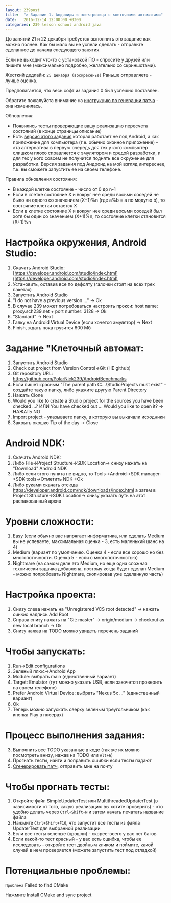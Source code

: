 ```yaml
---
layout: 239post
title:  "> Задание 1. Андроиды и электроовцы с клеточными автоматами"
date:   2016-12-14 12:00:00 +0300
categories: 239 lesson school android java
---
```


До занятий 21 и 22 декабря требуется выполнить это задание как можно полнее. Как бы мало вы не успели сделать - отправьте сделанное до начала следующего занятия. 

Если не выходит что-то с установкой ПО - спросите у друзей или пишите мне (максимально подробно, желательно со скриншотами).

Жесткий дедлайн: `25 декабря (воскресенье)` Раньше отправляете - лучше оценка.

Предполагается, что весь софт из задания 0 был успешно поставлен.

Обратите пожалуйста внимание на [инструкцию по генерации патча](/lessons/239/lesson/school/1703/05/16/Patch.html) - она изменилась.

Обновления:

 - Появились тесты проверяющие вашу реализацию пересчета состояний (в конце страницы описание)
 - Есть [версия этого задания](/lessons/239/lesson/school/java/swing/2016/12/17/desktop-life.html) которая работает не под Android, а как приложение для компьютера (т.е. обычно оконное приложение) - эта алтернатива в первую очередь для тех у кого компьютер слишком плохо справляется с эмулятором и средой разработки, и для тех у кого совсем не получится поднять все окружение для разработки. Версия задания под Андроид на мой взгляд интереснее, т.к. вы сможете запустить ее на своем телефоне.

Правила обновления состояния:

 - В каждой клетке состояние - число от 0 до n-1
 - Если в клетке состояние X и вокруг нее среди восьми соседей не было ни одного со значением (X+1)%n (где a%b = a по модулю b), то состояние клетки остается X
 - Если в клетке состояние X и вокруг нее среди восьми соседей был хотя бы один со значением (X+1)%n, то состояние клетки становится (X+1)%n

Настройка окружения, Android Studio:
====================================
1. Скачать Android Studio: [https://developer.android.com/studio/index.html](https://developer.android.com/studio/index.html)
2. Установить, оставив все по дефолту (галочки стоят на всех трех пакетах)
3. Запустить Android Studio
4. "I do not have a previous version ..." -> Ok
5. В случае 239 может потребоваться настроить прокси: host name: proxy.sch239.net + port number: 3128 -> Ok
5. "Standard" -> Next
6. Галку на Android Virtual Device (если хочется эмулятор) -> Next
7. Finish, ждать пока грузится 600 Мб

Задание "Клеточный автомат:
===========================
1. Запустить Android Studio
1. Check out project from Version Control->Git (НЕ github)
1. Git repository URL: <a href="https://github.com/PolarNick239/AndroidBenchmarks">https://github.com/PolarNick239/AndroidBenchmarks</a>
1. Если пишет красным "The parent path C:\...\StudioProjects must exist" - создайте такую папку, либо укажите другую Parent Directory
1. Нажать Clone
1. Would you like to create a Studio project for the sources you have been checked ...? ИЛИ You have checked out ... Would you like to open it? -> НАЖАТЬ NO
1. Import project - указываете папку, в которую вы выкачали исходники
1. Закрыть окошко Tip of the day -> Close

Android NDK:
============
1. Скачать Android NDK:
1. Либо File->Project Structure->SDK Location-> снизу нажать на "Download" Android NDK
1. Либо если этого пункта не видно, то Tools->Android->SDK manager->SDK tools->Отметить NDK->Ok
1. Либо руками скачать отсюда <a href="https://developer.android.com/ndk/downloads/index.html">https://developer.android.com/ndk/downloads/index.html</a> а затем в  Project Structure->SDK Location-> снизу указать путь на этот распакованный архив

Уровни сложности:
=================
1. Easy (если обычно вас напрягает информатика, или сделать Medium вы не успеваете, максимальная оценка - 3, есть маленький шанс на 4)
1. Medium (вариант по умолчанию. Оценка 4 - если все хорошо но без многопоточности. Оценка 5 - если с многопоточностью)
1. Nightmare (на самом деле это Medium, но еще одна сложная технически задачка добавлена, поэтому когда будет сделан Medium - можно попробовать Nightmare, скопировав уже сделанную часть)

Настройка проекта:
==================
1. Снизу слева нажать на "Unregistered VCS root detected" -> нажать синюю надпись Add Root
1. Справа снизу нажать на "Git: master" -> origin/medium -> checkout as new local branch -> Ok
1. Снизу нажав на TODO можно увидеть перечень заданий

Чтобы запускать:
================
1. Run->Edit configurations
1. Зеленый плюс->Android App
1. Module: выбрать main (единственный вариант)
1. Target: Emulator (тут можно указать USB, если захочется проверить на своем телефоне)
1. Prefer Android Virtual Device: выбрать "Nexus 5x ..." (единственный вариант)
1. Ok
1. Теперь можно запускать сверху зеленым треугольником (как кнопка Play в плеерах)

Процесс выполнения задания:
===========================
3. Выполнить все TODO указанные в коде (так же их можно посмотреть внизу, нажав на TODO или `Alt+6`)
4. Прогнать тесты, найти и поправить ошибки если тесты падают
6. [Сгенерировать патч](/lessons/239/lesson/school/1703/05/16/Patch.html), отправить мне на почту

Чтобы прогнать тесты:
=====================
1. Откройте файл SimpleUpdaterTest или MultithreadedUpdaterTest (в зависимости от того, какую реализацию вы хотите проверить) - это удобно делать через `Ctrl+Shift+N` и затем начать печатать название файла
1. Нажмите `Ctrl+Shift+F10`, что запустит все тесты из файла UpdaterTest для выбранной реализации
1. Если все тесты зеленые (прошли) - скорее-всего у вас нет багов
1. Если какой-то тест красный - у вас есть ошибка, чтобы ее исследовать - откройте тест двойным кликом и поймите, какой случай в нем проверяется (можете запустить тест под отладкой)

Потенциальные проблемы:
=======================
`Проблема` Failed to find CMake

Нажмите Install CMake and sync project

